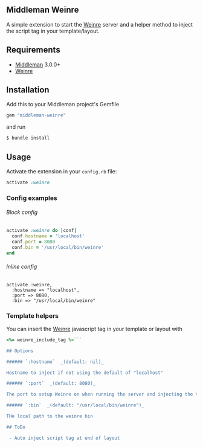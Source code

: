 Middleman Weinre
------------------

A simple extension to start the [Weinre](http://people.apache.org/~pmuellr/weinre/docs/latest/) server and a helper method to inject the script tag in your template/layout.

## Requirements
 - [Middleman](http://www.middlemanapp.com) 3.0.0+
 - [Weinre](http://people.apache.org/~pmuellr/weinre/docs/latest/)

## Installation

Add this to your Middleman project's Gemfile

```ruby
gem "middleman-weinre"
```
and run

```bash
$ bundle install
```

## Usage
Activate the extension in your `config.rb` file:

```ruby
activate :weinre
```

### Config examples
###### Block config
```ruby
activate :weinre do |conf|
  conf.hostname = 'localhost'
  conf.port = 8080
  conf.bin = '/usr/local/bin/weinre'
end
```

###### Inline config
```erb
activate :weinre,
  :hostname => "localhost",
  :port => 8080,
  :bin => "/usr/local/bin/weinre"
```

### Template helpers

You can insert the [Weinre](http://people.apache.org/~pmuellr/weinre/docs/latest/) javascript tag in your template or layout with

```ruby
<%= weinre_include_tag %>```

## Options

###### `:hostname`  _(default: nil)_

Hostname to inject if not using the default of "localhost"

###### `:port`  _(default: 8080)_

The port to setup Weinre on when running the server and injecting the tag.

###### `:bin`  _(default: "/usr/local/bin/weinre")_

THe local path to the weinre bin

## ToDo

 - Auto inject script tag at end of layout
